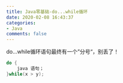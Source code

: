 ```yaml
---
title: Java零基础-do...while循环
date: 2020-02-08 16:43:37
categories:
- Java
comments: false
---
```




do...while循环语句最终有一个”分号“，别丢了！

```java
do {
    java 语句；
}while(x > y);
```

